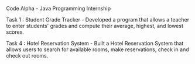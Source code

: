 Code Alpha - Java Programming Internship

Task 1 : Student Grade Tracker - Developed a program that allows a teacher to enter students' grades and compute their average, highest, and lowest scores.

Task 4 : Hotel Reservation System - Built a Hotel Reservation System that allows users to search for available rooms, make reservations, check in and check out rooms.
